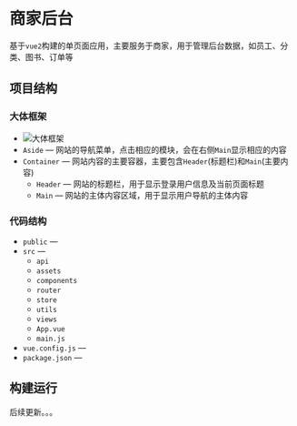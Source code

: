 # 商家后台

基于`vue2`构建的单页面应用，主要服务于商家，用于管理后台数据，如员工、分类、图书、订单等

## 项目结构

### 大体框架

- ![大体框架](https://s1.328888.xyz/2022/09/18/oraPB.png)
- `Aside` — 网站的导航菜单，点击相应的模块，会在右侧`Main`显示相应的内容
- `Container` — 网站内容的主要容器，主要包含`Header`(标题栏)和`Main`(主要内容)
  - `Header` — 网站的标题栏，用于显示登录用户信息及当前页面标题
  - `Main` — 网站的主体内容区域，用于显示用户导航的主体内容

### 代码结构

- `public` — 
- `src` — 
  - `api`
  - `assets`
  - `components`
  - `router`
  - `store`
  - `utils`
  - `views`
  - `App.vue`
  - `main.js`
- `vue.config.js` — 
- `package.json` — 

## 构建运行



后续更新。。。

